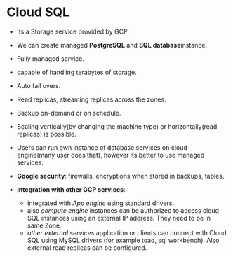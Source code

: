# Cloud SQL

- Its a Storage service provided by GCP.
- We can create managed **PostgreSQL** and **SQL database**instance.
- Fully managed service.
- capable of handling terabytes of storage.
- Auto fail overs.
- Read replicas, streaming replicas across the zones.
- Backup on-demand or on schedule.
- Scaling vertically(by changing the machine type) or horizontally(read replicas) is possible.

- Users can run own instance of database services on cloud-engine(many user does that), however its better to use managed services.

- **Google security**: firewalls, encryptions when stored in backups, tables.

- **integration with other GCP services**:
  - integrated with *App engine* using standard drivers.
  - also *compute engine* instances can be authorized to access cloud SQL instances using an external IP address. They need to be in same Zone.
  - *other external services* application or clients can connect with Cloud SQL using MySQL drivers (for example toad, sql workbench). Also external read replicas can be configured.
